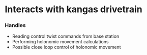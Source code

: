 # Interacts with kangas drivetrain 

### Handles
- Reading control twist commands from base station
- Performing holonomic movement calculations
- Possible close loop control of holonomic movement